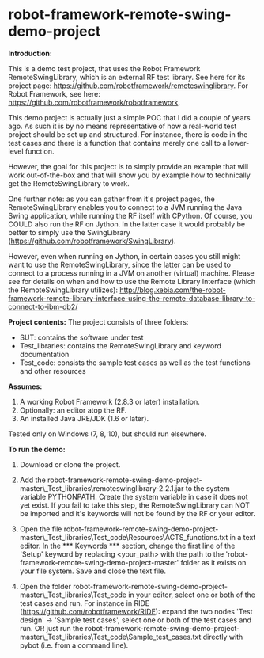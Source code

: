 # robot-framework-remote-swing-demo-project

<b>Introduction:</b>

This is a demo test project, that uses the Robot Framework RemoteSwingLibrary, which is an external RF test library. See here for its project page: https://github.com/robotframework/remoteswinglibrary. For Robot Framework, see here: https://github.com/robotframework/robotframework.

This demo project is actually just a simple POC that I did a couple of years ago. As such it is by no means representative of how a real-world test project should be set up and structured. For instance, there is code in the test cases and there is a function that contains merely one call to a lower-level function.

However, the goal for this project is to simply provide an example that will work out-of-the-box and that will show you by example how to technically get the RemoteSwingLibrary to work.

One further note: as you can gather from it's project pages, the RemoteSwingLibrary enables you to connect to a JVM running the Java Swing application, while running the RF itself with CPython. Of course, you COULD also run the RF on Jython. In the latter case it would probably be better to simply use the SwingLibrary (https://github.com/robotframework/SwingLibrary).

However, even when running on Jython, in certain cases you still might want to use the RemoteSwingLibrary, since the latter can be used to connect to a process running in a JVM on another (virtual) machine. Please see for details on when and how to use the Remote Library Interface (which the RemoteSwingLibrary utilizes): http://blog.xebia.com/the-robot-framework-remote-library-interface-using-the-remote-database-library-to-connect-to-ibm-db2/

<b>Project contents:</b>
The project consists of three folders:
- SUT: contains the software under test
- Test_libraries: contains the RemoteSwingLibrary and keyword documentation
- Test_code: consists the sample test cases as well as the test functions and other resources

<b>Assumes:</b>

1. A working Robot Framework (2.8.3 or later) installation.
2. Optionally: an editor atop the RF.
3. An installed Java JRE/JDK (1.6 or later).

Tested only on Windows (7, 8, 10), but should run elsewhere.

<b>To run the demo:</b>

1. Download or clone the project.

2. Add the robot-framework-remote-swing-demo-project-master\\_Test_libraries\remoteswinglibrary-2.2.1.jar to the system variable PYTHONPATH. Create the system variable in case it does not yet exist. If you fail to take this step, the RemoteSwingLibrary can NOT be imported and it's keywords will not be found by the RF or your editor.

3. Open the file robot-framework-remote-swing-demo-project-master\\_Test_libraries\Test_code\Resources\ACTS_functions.txt in a text editor. In the *** Keywords *** section, change the first line of the 'Setup' keyword by replacing <your_path> with the path to the 'robot-framework-remote-swing-demo-project-master' folder as it exists on your file system. Save and close the text file.

4. Open the folder robot-framework-remote-swing-demo-project-master\\_Test_libraries\Test_code in your editor, select one or both of the test cases and run. For instance in RIDE (https://github.com/robotframework/RIDE): expand the two nodes 'Test design' -> 'Sample test cases', select one or both of the test cases and run. OR just run the robot-framework-remote-swing-demo-project-master\\_Test_libraries\Test_code\Sample_test_cases.txt directly with pybot (i.e. from a command line).
